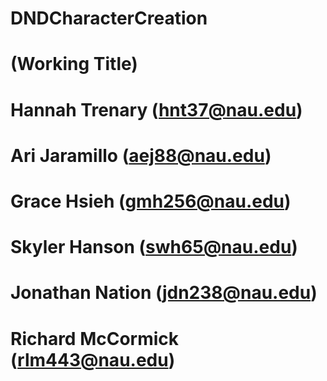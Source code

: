 # DNDCharacterCreation 
# (Working Title)

# Hannah Trenary (hnt37@nau.edu)
# Ari Jaramillo (aej88@nau.edu)
# Grace Hsieh (gmh256@nau.edu)
# Skyler Hanson (swh65@nau.edu)
# Jonathan Nation (jdn238@nau.edu)
# Richard McCormick (rlm443@nau.edu)
